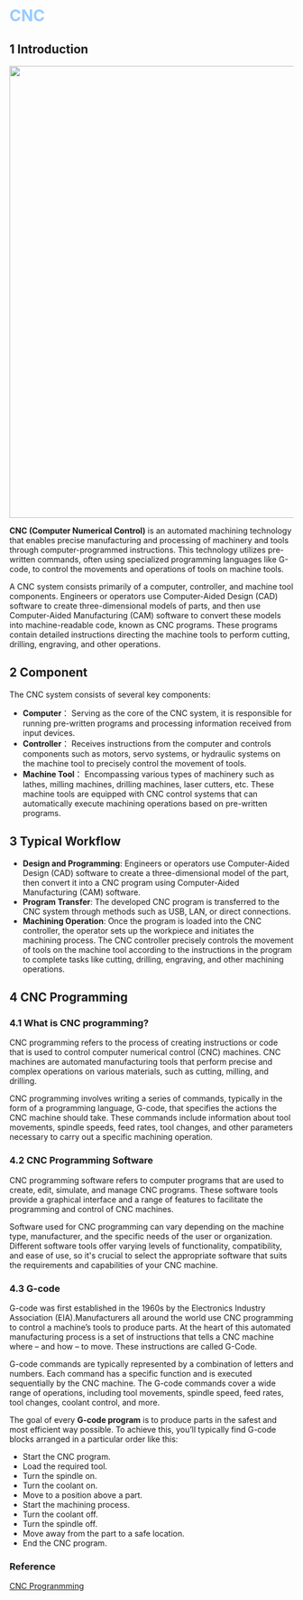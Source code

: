 # <font color="#99CCFF">CNC</font>

## 1 Introduction 

<div align="center">
  <img src="https://cdn.jsdelivr.net/gh/erkoww/YSD_img@main/img/cnc.png" width = "800"/>
</div>

**CNC (Computer Numerical Control)** is an automated machining technology that enables precise manufacturing and processing of machinery and tools through computer-programmed instructions. This technology utilizes pre-written commands, often using specialized programming languages like G-code, to control the movements and operations of tools on machine tools.

A CNC system consists primarily of a computer, controller, and machine tool components. Engineers or operators use Computer-Aided Design (CAD) software to create three-dimensional models of parts, and then use Computer-Aided Manufacturing (CAM) software to convert these models into machine-readable code, known as CNC programs. These programs contain detailed instructions directing the machine tools to perform cutting, drilling, engraving, and other operations.

## 2 Component

 The CNC system consists of several key components:

- **Computer**： Serving as the core of the CNC system, it is responsible for running pre-written programs and processing information received from input devices.
- **Controller**： Receives instructions from the computer and controls components such as motors, servo systems, or hydraulic systems on the machine tool to precisely control the movement of tools.
- **Machine Tool**： Encompassing various types of machinery such as lathes, milling machines, drilling machines, laser cutters, etc. These machine tools are equipped with CNC control systems that can automatically execute machining operations based on pre-written programs.

## 3 Typical Workflow

- **Design and Programming**: Engineers or operators use Computer-Aided Design (CAD) software to create a three-dimensional model of the part, then convert it into a CNC program using Computer-Aided Manufacturing (CAM) software.
- **Program Transfer**: The developed CNC program is transferred to the CNC system through methods such as USB, LAN, or direct connections.
- **Machining Operation**: Once the program is loaded into the CNC controller, the operator sets up the workpiece and initiates the machining process. The CNC controller precisely controls the movement of tools on the machine tool according to the instructions in the program to complete tasks like cutting, drilling, engraving, and other machining operations.

## 4 CNC Programming
### 4.1 What is CNC programming?
CNC programming refers to the process of creating instructions or code that is used to control computer numerical control (CNC) machines. CNC machines are automated manufacturing tools that perform precise and complex operations on various materials, such as cutting, milling, and drilling.

CNC programming involves writing a series of commands, typically in the form of a programming language, G-code, that specifies the actions the CNC machine should take. These commands include information about tool movements, spindle speeds, feed rates, tool changes, and other parameters necessary to carry out a specific machining operation.

### 4.2 CNC Programming Software
CNC programming software refers to computer programs that are used to create, edit, simulate, and manage CNC programs. These software tools provide a graphical interface and a range of features to facilitate the programming and control of CNC machines.

Software used for CNC programming can vary depending on the machine type, manufacturer, and the specific needs of the user or organization. Different software tools offer varying levels of functionality, compatibility, and ease of use, so it's crucial to select the appropriate software that suits the requirements and capabilities of your CNC machine.

### 4.3 G-code
G-code was first established in the 1960s by the Electronics Industry Association (EIA).Manufacturers all around the world use CNC programming to control a machine’s tools to produce parts. At the heart of this automated manufacturing process is a set of instructions that tells a CNC machine where – and how – to move. These instructions are called G-Code.

G-code commands are typically represented by a combination of letters and numbers. Each command has a specific function and is executed sequentially by the CNC machine. The G-code commands cover a wide range of operations, including tool movements, spindle speed, feed rates, tool changes, coolant control, and more.

The goal of every **G-code program** is to produce parts in the safest and most efficient way possible. To achieve this, you’ll typically find G-code blocks arranged in a particular order like this:

- Start the CNC program.
- Load the required tool.
- Turn the spindle on.
- Turn the coolant on.
- Move to a position above a part.
- Start the machining process.
- Turn the coolant off.
- Turn the spindle off.
- Move away from the part to a safe location.
- End the CNC program.




### Reference
[CNC Progranmming](https://www.autodesk.com/solutions/cnc-programming)